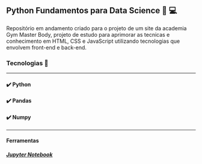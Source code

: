 ## Python Fundamentos para Data Science :snake: :computer:



Repositório em andamento criado para o projeto de um site da academia Gym Master Body, projeto de estudo para aprimorar as tecnicas e conhecimento em HTML, CSS e JavaScript utilizando tecnologias que envolvem front-end e back-end.



### Tecnologias 🚀

------

#### :heavy_check_mark: Python

#### :heavy_check_mark: Pandas

#### :heavy_check_mark: Numpy



------

#### Ferramentas

##### [Jupyter Notebook](https://jupyter.org/)




